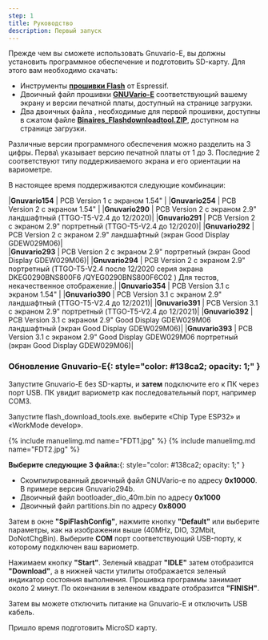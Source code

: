 ```yaml
---
step: 1
title: Руководство
description: Первый запуск
---
```


Прежде чем вы сможете использовать Gnuvario-E, вы должны установить программное обеспечение и подготовить SD-карту.
Для этого вам необходимо скачать:

- Инструменты [**прошивки Flash**](https://www.espressif.com/en/support/download/other-tools) от Espressif. 
- Двоичный файл прошивки [**GNUVario-E**](http://gnuvario-e.yj.fr/) соответствующий вашему экрану и версии печатной платы, доступный на странице загрузки.
- Два двоичных файла , необходимые для первой прошивки, доступны в сжатом файле [**Binaires_Flashdownloadtool.ZIP**](http://gnuvario-e.yj.fr/), доступном на странице загрузки.

Различные версии программного обеспечения можно разделить на 3 цифры. Перва\ указывает версию печатной платы от 1 до 3. Последние 2 соответствуют типу поддерживаемого экрана и его ориентации на вариометре.

В настоящее время поддерживаются следующие комбинации:

|**Gnuvario154**    |   PCB Version 1 с экраном 1.54" |
|**Gnuvario254**    |   PCB Version 2 с экраном 1.54" |
|**Gnuvario290**    |   PCB Version 2 с экраном 2.9" ландшафтный  (TTGO-T5-V2.4 до 12/2020)|
|**Gnuvario291**    |   PCB Version 2 с экраном 2.9" портретный (TTGO-T5-V2.4 до 12/2020)|
|**Gnuvario292**    |   PCB Version 2 с экраном 2.9" ландшафтный (экран Good Display GDEW029M06)|      
|**Gnuvario293**    |   PCB Version 2 с экраном 2.9" портретный (экран Good Display GDEW029M06)|
|**Gnuvario294**    |   PCB Version 2 с экраном 2.9" портретный  (TTGO-T5-V2.4 после 12/2020 серия экрана DKEG0290BNS800F6 /QYEG0290BNS800F6C02 ) Для тестов, некачественное отображение.|
|**Gnuvario354**    |   PCB Version 3.1 с экраном 1.54" |
|**Gnuvario390**    |   PCB Version 3.1 с экраном 2.9" ландшафтный (TTGO-T5-V2.4 до 12/2021)|
|**Gnuvario391**    |   PCB Version 3.1 с экраном 2.9" портретный (TTGO-T5-V2.4 до 12/2021)|
|**Gnuvario392**    |   PCB Version 3.1 с экраном 2.9" Good Display GDEW029M06 ландшафтный (экран Good Display GDEW029M06)| 
|**Gnuvario393**    |   PCB Version 3.1 с экраном 2.9" Good Display GDEW029M06 портретный (экран Good Display GDEW029M06)|

### **Обновление Gnuvario-E**{: style="color:   #138ca2; opacity: 1;" } 

Запустите Gnuvario-E без SD-карты, и **затем** подключите его к ПК через порт USB. ПК увидит вариометр как последовательный порт, например COM3.

Запустите flash_download_tools.exe. выберите «Chip Type ESP32» и «WorkMode develop».

{% include manuelimg.md name="FDT1.jpg" %}
{% include manuelimg.md name="FDT2.jpg" %}

**Выберите следующие 3 файла:**{: style="color:   #138ca2; opacity: 1;" }

- Скомпилированный двоичный файл GNUVario-e по адресу **0x10000**. В примере версия Gnuvario294b.
- Двоичный файл bootloader_dio_40m.bin по адресу **0x1000**
- Двоичный файл partitions.bin по адресу **0x8000**

Затем в окне **"SpiFlashConfig"**, нажмите кнопку **"Default"** или выберите параметры, как на изображении выше (40MHz, DIO, 32Mbit, DoNotChgBin).
Выберите **COM** порт соответствующий USB-порту, к которому подключен ваш вариометр.

Нажимаем кнопку **"Start"**. Зеленый квадрат **"IDLE"** затем отобразится **"Download"**, а в нижней части утилиты отображается зеленый индикатор состояния выполнения.
Прошивка программы занимает около 2 минут. По окончании в зеленом квадрате отобразится **"FINISH"**.

Затем вы можете отключить питание на Gnuvario-E и отключить USB кабель.

Пришло время подготовить MicroSD карту.